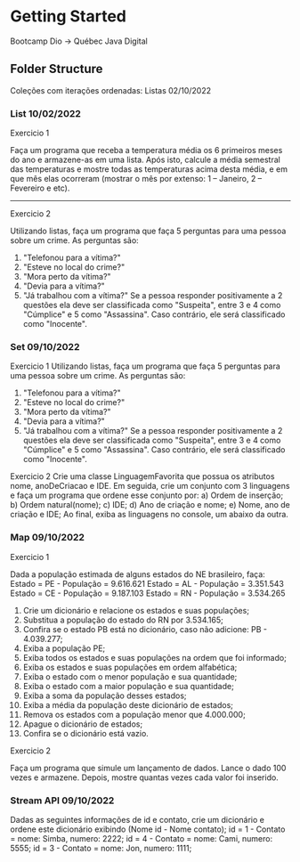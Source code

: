 # Getting Started

Bootcamp Dio -> Québec Java Digital

## Folder Structure

Coleções com iterações ordenadas: 
    Listas 02/10/2022

### List 10/02/2022

Exercicio 1

Faça um programa que receba a temperatura média os 6 primeiros meses do ano e armazene-as em uma lista.
Após isto, calcule a média semestral das temperaturas e mostre todas as temperaturas acima desta média,
e em que mês elas ocorreram (mostrar o mês por extenso: 1 – Janeiro, 2 – Fevereiro e etc).

-------------------------------------------------------------------------------------------------------
Exercicio 2

Utilizando listas, faça um programa que faça 5 perguntas para uma pessoa sobre um crime. As perguntas são:
1. "Telefonou para a vítima?"
2. "Esteve no local do crime?"
3. "Mora perto da vítima?"
4. "Devia para a vítima?"
5. "Já trabalhou com a vítima?"
Se a pessoa responder positivamente a 2 questões ela deve ser classificada como "Suspeita", entre 3 e 4 como
"Cúmplice" e 5 como "Assassina". Caso contrário, ele será classificado como "Inocente".

### Set 09/10/2022

Exercicio 1
Utilizando listas, faça um programa que faça 5 perguntas para uma pessoa sobre um crime. As perguntas são:
1. "Telefonou para a vítima?"
2. "Esteve no local do crime?"
3. "Mora perto da vítima?"
4. "Devia para a vítima?"
5. "Já trabalhou com a vítima?"
Se a pessoa responder positivamente a 2 questões ela deve ser classificada como "Suspeita", entre 3 e 4 como
"Cúmplice" e 5 como "Assassina". Caso contrário, ele será classificado como "Inocente".

Exercicio 2
Crie uma classe LinguagemFavorita que possua os atributos nome, anoDeCriacao e IDE.
Em seguida, crie um conjunto com 3 linguagens e faça um programa que ordene esse conjunto por:
a) Ordem de inserção;
b) Ordem natural(nome);
c) IDE;
d) Ano de criação e nome;
e) Nome, ano de criação e IDE;
Ao final, exiba as linguagens no console, um abaixo da outra.

### Map 09/10/2022

Exercicio 1

Dada a população estimada de alguns estados do NE brasileiro, faça:
    Estado = PE - População = 9.616.621
    Estado = AL - População = 3.351.543
    Estado = CE - População = 9.187.103
    Estado = RN - População = 3.534.265

01) Crie um dicionário e relacione os estados e suas populações;
02) Substitua a população do estado do RN por 3.534.165;
03) Confira se o estado PB está no dicionário, caso não adicione: PB - 4.039.277;
04) Exiba a população PE;
05) Exiba todos os estados e suas populações na ordem que foi  informado;
06) Exiba os estados e suas populações em ordem alfabética;
07) Exiba o estado com o menor população e sua quantidade;
08) Exiba o estado com a maior população e sua quantidade;
09) Exiba a soma da população desses estados;
10) Exiba a média da população deste dicionário de estados;
11) Remova os estados com a população menor que 4.000.000;
12) Apague o dicionário de estados;
13) Confira se o dicionário está vazio.

Exercicio 2

Faça um programa que simule um lançamento de dados.
Lance o dado 100 vezes e armazene.
Depois, mostre quantas vezes cada valor foi inserido.

### Stream API 09/10/2022

Dadas as seguintes informações  de id e contato, crie um dicionário e
ordene este dicionário exibindo (Nome id - Nome contato);
id = 1 - Contato = nome: Simba, numero: 2222;
id = 4 - Contato = nome: Cami, numero: 5555;
id = 3 - Contato = nome: Jon, numero: 1111;
